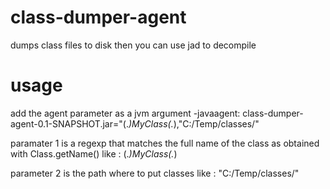 # class-dumper-agent
dumps class files to disk
then you can use jad to decompile

# usage
add the agent parameter as a jvm argument
-javaagent: class-dumper-agent-0.1-SNAPSHOT.jar="(.*)MyClass(.*),"C:/Temp/classes/"

paramater 1 is a regexp that matches the full name of the class as obtained with Class.getName()
like : (.*)MyClass(.*)

parameter 2 is the path where to put classes 
like : "C:/Temp/classes/"
